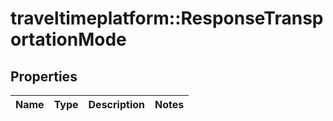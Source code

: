 # traveltimeplatform::ResponseTransportationMode

## Properties
Name | Type | Description | Notes
------------ | ------------- | ------------- | -------------


